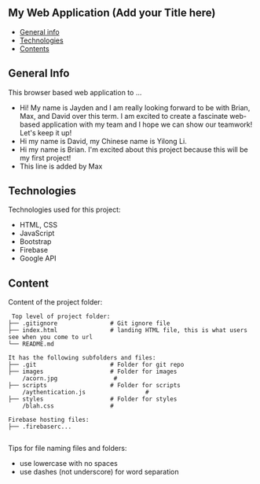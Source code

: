 ## My Web Application (Add your Title here)

* [General info](#general-info)
* [Technologies](#technologies)
* [Contents](#content)

## General Info
This browser based web application to ...
* Hi! My name is Jayden and I am really looking forward to be with Brian, Max, and David over this term. I am excited to create a fascinate web-based application with my team and I hope we can show our teamwork! Let's keep it up!
* Hi my name is David, my Chinese name is Yilong Li.
* Hi my name is Brian. I'm excited about this project because this will be my first project!
* This line is added by Max
	
## Technologies
Technologies used for this project:
* HTML, CSS
* JavaScript
* Bootstrap 
* Firebase
* Google API
	
## Content
Content of the project folder:

```
 Top level of project folder: 
├── .gitignore               # Git ignore file
├── index.html               # landing HTML file, this is what users see when you come to url
└── README.md

It has the following subfolders and files:
├── .git                     # Folder for git repo
├── images                   # Folder for images
    /acorn.jpg                # 
├── scripts                  # Folder for scripts
    /aythentication.js                 # 
├── styles                   # Folder for styles
    /blah.css                # 

Firebase hosting files: 
├── .firebaserc...


```

Tips for file naming files and folders:
* use lowercase with no spaces
* use dashes (not underscore) for word separation

